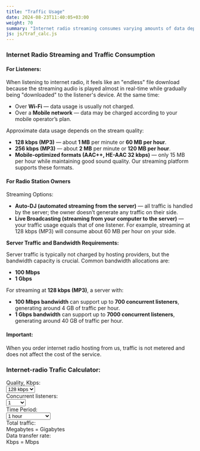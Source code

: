 ```yaml
---
title: "Traffic Usage"
date: 2024-08-23T11:40:05+03:00
weight: 70
summary: "Internet radio streaming consumes varying amounts of data depending on stream quality, with listeners using about 60 MB per hour. Use our interactive traffic calculator to get the actual numbers."
js: js/traf_calc.js
---
```


### Internet Radio Streaming and Traffic Consumption

#### For Listeners:
When listening to internet radio, it feels like an "endless" file download because the streaming audio is played almost in real-time while gradually being "downloaded" to the listener's device. At the same time:
- Over **Wi-Fi** — data usage is usually not charged.
- Over a **Mobile network** — data may be charged according to your mobile operator’s plan.

Approximate data usage depends on the stream quality:

- **128 kbps (MP3)** — about **1 MB** per minute or **60 MB per hour**.
- **256 kbps (MP3)** — about **2 MB** per minute or **120 MB per hour**.
- **Mobile-optimized formats (AAC++, HE-AAC 32 kbps)** — only 15 MB per hour while maintaining good sound quality. Our streaming platform supports these formats.

#### For Radio Station Owners

Streaming Options:

- **Auto-DJ (automated streaming from the server)** — all traffic is handled by the server; the owner doesn’t generate any traffic on their side.
- **Live Broadcasting (streaming from your computer to the server)** — your traffic usage equals that of one listener. For example, streaming at 128 kbps (MP3) will consume about 60 MB per hour on your side.

**Server Traffic and Bandwidth Requirements:**

Server traffic is typically not charged by hosting providers, but the bandwidth capacity is crucial. Common bandwidth allocations are:

- **100 Mbps**
- **1 Gbps**

For streaming at **128 kbps (MP3)**, a server with:

- **100 Mbps bandwidth** can support up to **700 concurrent listeners**, generating around 4 GB of traffic per hour.
- **1 Gbps bandwidth** can support up to **7000 concurrent listeners**, generating around 40 GB of traffic per hour.

#### Important:
When you order internet radio hosting from us, traffic is not metered and does not affect the cost of the service.

### Internet-radio Trafic Calculator:

<div class="pure-g">
    <div class="pure-u-1-2">
        Quality, Kbps:
    </div>
    <div class="pure-u-1-2">
        <select id="quality"  class="form-control input-small">
            <option value="24">24 kbps</option>
            <option value="32">32 kbps</option>
            <option value="64">64 kbps</option>
            <option value="96">96 kbps</option>
            <option value="128" selected>128 kbps</option>
            <option value="192">192 kbps</option>
            <option value="256">256 kbps</option>
            <option value="320">320 kbps</option>
        </select>
    </div>
    <div class="pure-u-1-2">
        Сoncurrent listeners:
    </div>
    <div class="pure-u-1-2">
        <select id="listeners">
            <option value="1" selected="">1</option>
            <option value="5">5</option>
            <option value="10">10</option>
            <option value="15">15</option>
            <option value="20">20</option>
            <option value="25">25</option>
            <option value="30">30</option>
            <option value="35">35</option>
            <option value="40">40</option>
            <option value="50">50</option>
            <option value="60">60</option>
            <option value="70">70</option>
            <option value="80">80</option>
            <option value="90">90</option>
            <option value="100">100</option>
            <option value="150">150</option>
            <option value="200">200</option>
            <option value="250">250</option>
            <option value="300">300</option>
            <option value="350">350</option>
            <option value="400">400</option>
            <option value="450">450</option>
            <option value="500">500</option>
            <option value="600">600</option>
            <option value="700">700</option>
            <option value="800">800</option>
            <option value="900">900</option>
            <option value="1000">1000</option>
        </select>
    </div>
    <div class="pure-u-1-2">
        Time Period:
    </div>
    <div class="pure-u-1-2">
        <select id="period" class="form-control input-small">
            <option value="0.5">30 minutes</option>
            <option value="1" selected="selected">1 hour</option>
            <option value="2">2 hours</option>
            <option value="4">4 hours</option>
            <option value="8">8 hours</option>
            <option value="24">1 day</option>
            <option value="168">Week (7 days)</option>
            <option value="720">Month (30 days)</option>
        </select>    
    </div>
    <div class="pure-u-1-2">
        Total traffic:
    </div>
    <div class="pure-u-1-2">
        <span id="sum_m"></span> Megabytes = <span id="sum_g"></span> Gigabytes
    </div>
    <div class="pure-u-1-2">
        Data transfer rate:
    </div>
    <div class="pure-u-1-2">
        <span id="netspeed_k"></span> Kbps = <span id="netspeed_m"></span> Mbps
    </div>

</div>



